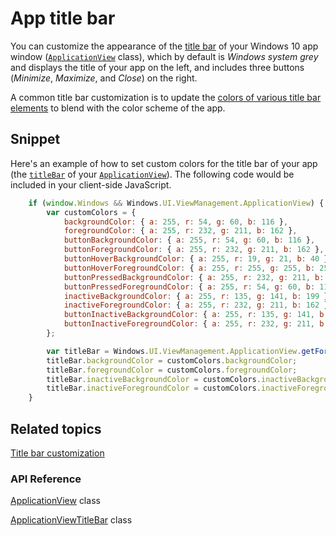 # App title bar

You can customize the appearance of the [title bar](https://docs.microsoft.com/en-us/uwp/api/windows.ui.viewmanagement.applicationviewtitlebar)  of your Windows 10 app window ([`ApplicationView`](https://docs.microsoft.com/en-us/uwp/api/Windows.UI.ViewManagement.ApplicationView) class), which by default is *Windows system grey* and displays the title of your app on the left, and includes three buttons (*Minimize*, *Maximize*, and *Close*) on the right.

A common title bar customization is to update the [colors of various title bar elements](https://docs.microsoft.com/en-us/uwp/api/windows.ui.viewmanagement.applicationviewtitlebar) to blend with the color scheme of the app.

## Snippet

Here's an example of how to set custom colors for the title bar of your app (the [`titleBar`](https://docs.microsoft.com/en-us/uwp/api/windows.ui.viewmanagement.applicationviewtitlebar) of your [`ApplicationView`](https://docs.microsoft.com/en-us/uwp/api/Windows.UI.ViewManagement.ApplicationView)). The 
following code would be included in your client-side JavaScript.

```JavaScript
    if (window.Windows && Windows.UI.ViewManagement.ApplicationView) {
        var customColors = {
            backgroundColor: { a: 255, r: 54, g: 60, b: 116 },
            foregroundColor: { a: 255, r: 232, g: 211, b: 162 },
            buttonBackgroundColor: { a: 255, r: 54, g: 60, b: 116 },
            buttonForegroundColor: { a: 255, r: 232, g: 211, b: 162 },
            buttonHoverBackgroundColor: { a: 255, r: 19, g: 21, b: 40 },
            buttonHoverForegroundColor: { a: 255, r: 255, g: 255, b: 255 },
            buttonPressedBackgroundColor: { a: 255, r: 232, g: 211, b: 162 },
            buttonPressedForegroundColor: { a: 255, r: 54, g: 60, b: 116 },
            inactiveBackgroundColor: { a: 255, r: 135, g: 141, b: 199 },
            inactiveForegroundColor: { a: 255, r: 232, g: 211, b: 162 },
            buttonInactiveBackgroundColor: { a: 255, r: 135, g: 141, b: 199 },
            buttonInactiveForegroundColor: { a: 255, r: 232, g: 211, b: 162 },
        };

        var titleBar = Windows.UI.ViewManagement.ApplicationView.getForCurrentView().titleBar;
        titleBar.backgroundColor = customColors.backgroundColor;
        titleBar.foregroundColor = customColors.foregroundColor;
        titleBar.inactiveBackgroundColor = customColors.inactiveBackgroundColor;
        titleBar.inactiveForegroundColor = customColors.inactiveForegroundColor; 
    }
```

## Related topics

[Title bar customization](https://docs.microsoft.com/en-us/windows/uwp/design/shell/title-bar)

### API Reference

[ApplicationView](https://msdn.microsoft.com/library/windows/apps/windows.ui.viewmanagement.applicationview.aspx) class

[ApplicationViewTitleBar](https://docs.microsoft.com/en-us/uwp/api/windows.ui.viewmanagement.applicationviewtitlebar) class
